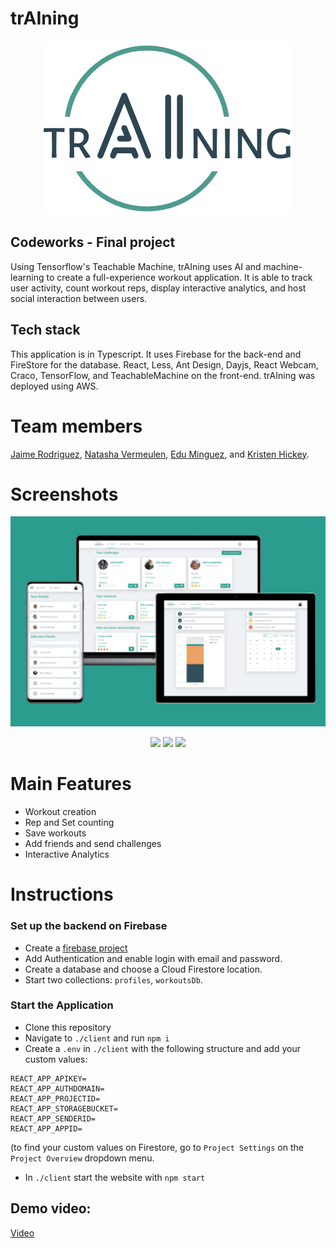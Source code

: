 # trAIning

<p align="center">
  <img src="images/training-logo.png" width="400" />
</p>

## Codeworks - Final project

Using Tensorflow's Teachable Machine, trAIning uses AI and machine-learning to create a full-experience workout application. It is able to track user activity, count workout reps, display interactive analytics, and host social interaction between users.

## Tech stack

This application is in Typescript. It uses Firebase for the back-end and FireStore for the database. React, Less, Ant Design, Dayjs, React Webcam, Craco, TensorFlow, and TeachableMachine on the front-end. trAIning was deployed using AWS.

# Team members

[Jaime Rodriguez](https://github.com/jaimemastretta), [Natasha Vermeulen](https://github.com/natashajvandam), [Edu Minguez](https://github.com/eduwp90), and [Kristen Hickey](https://github.com/KristenHickey).

# Screenshots

<p align="center">
<a href="images/overview.jpeg"><img src="images/overview.jpeg" width="800"  /></a>
</p>

<p align="center">
<a href="images/workout edu.gif"><img src="images/workout edu.gif" height="400"/></a>
<a href="images/workout natasha.gif"><img src="images/workout natasha.gif" height="400"/></a>
<a href="images/workout jaime.gif"><img src="images/workout jaime.gif" height="400"/></a>
</p>

# Main Features

- Workout creation
- Rep and Set counting
- Save workouts
- Add friends and send challenges
- Interactive Analytics

# Instructions

### Set up the backend on Firebase

- Create a [firebase project](https://firebase.google.com/)
- Add Authentication and enable login with email and password.
- Create a database and choose a Cloud Firestore location. 
- Start two collections: `profiles`, `workoutsDb`. 

### Start the Application

- Clone this repository
- Navigate to `./client` and run `npm i`
- Create a `.env` in `./client` with the following structure and add your custom values:

```shell
REACT_APP_APIKEY=
REACT_APP_AUTHDOMAIN=
REACT_APP_PROJECTID=
REACT_APP_STORAGEBUCKET=
REACT_APP_SENDERID=
REACT_APP_APPID=
```
(to find your custom values on Firestore, go to `Project Settings` on the `Project Overview` dropdown menu.

- In `./client` start the website with `npm start`

## Demo video:

[Video](https://www.youtube.com/watch?v=SXzcEs_ITdc)
